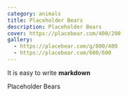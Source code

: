 ```yaml
---
category: animals
title: Placeholder Bears
description: Placeholder Bears
cover: https://placebear.com/400/200
gallery:
  - https://placebear.com/g/800/400
  - https://placebear.com/600/600
---
```

It is easy to write **markdown**

Placeholder Bears